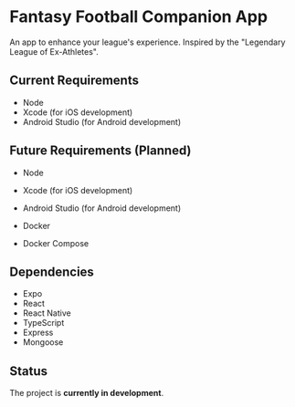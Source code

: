 # Fantasy Football Companion App

An app to enhance your league's experience. Inspired by the "Legendary League of Ex-Athletes".

## Current Requirements

- Node
- Xcode (for iOS development)
- Android Studio (for Android development)

## Future Requirements (Planned)

- Node
- Xcode (for iOS development)
- Android Studio (for Android development)

- Docker
- Docker Compose

## Dependencies

- Expo
- React
- React Native
- TypeScript
- Express
- Mongoose

## Status

The project is **currently in development**.
